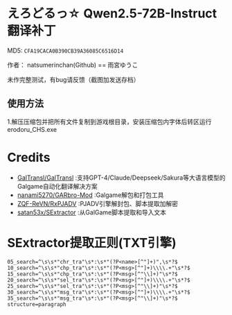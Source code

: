 # えろどるっ☆ Qwen2.5-72B-Instruct 翻译补丁 

MD5: `CFA19CACA0B390CB39A36085C6516D14`

作者： natsumerinchan(Github) == 雨宮ゆうこ

未作完整测试，有bug请反馈（截图加发送存档）

## 使用方法
1.解压压缩包并把所有文件复制到游戏根目录，安装压缩包内字体后转区运行erodoru_CHS.exe

# Credits

- [GalTransl/GalTransl](https://github.com/GalTransl/GalTransl.git) :支持GPT-4/Claude/Deepseek/Sakura等大语言模型的Galgame自动化翻译解决方案
- [nanami5270/GARbro-Mod](https://github.com/nanami5270/GARbro-Mod.git) :Galgame解包和打包工具
- [ZQF-ReVN/RxPJADV](https://github.com/ZQF-ReVN/RxPJADV.git) :PJADV引擎解封包、脚本提取加解密
- [satan53x/SExtractor](https://github.com/satan53x/SExtractor.git) :从GalGame脚本提取和导入文本

# SExtractor提取正则(TXT引擎)
```
05_search=^\s\s*"chr_tra"\s*:\s*"(?P<name>[^"]+)",\s*?$
10_search=^\s\s*"chp_tra"\s*:\s*"(?P<msg>[^"]+)\\\\.+"\s*?$
15_search=^\s\s*"chp_tra"\s*:\s*"(?P<msg>[^"\\]+)"\s*?$
20_search=^\s\s*"sel_tra"\s*:\s*"(?P<msg>[^"]+)\\\\.+"\s*?$
25_search=^\s\s*"sel_tra"\s*:\s*"(?P<msg>[^"\\]+)"\s*?$
30_search=^\s\s*"msg_tra"\s*:\s*"(?P<msg>[^"]+)\\\\.+"\s*?$
35_search=^\s\s*"msg_tra"\s*:\s*"(?P<msg>[^"\\]+)"\s*?$
structure=paragraph
```
